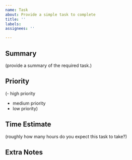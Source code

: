 ```yaml
---
name: Task
about: Provide a simple task to complete
title: ''
labels: 
assignees: ''

---
```


## Summary

(provide a summary of the required task.)


## Priority

(- high priority
- medium priority
- low priority)


## Time Estimate

(roughly how many hours do you expect this task to take?)


## Extra Notes

